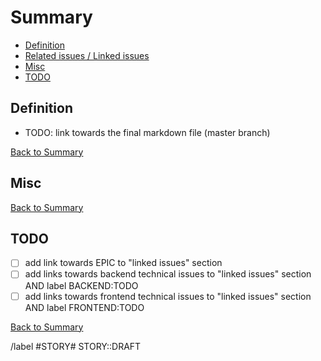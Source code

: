 # Summary

* [Definition](#definition)
* [Related issues / Linked issues](#related-issues)
* [Misc](#misc)
* [TODO](#todo)

## Definition

* TODO: link towards the final markdown file (master branch)

[Back to Summary](#summary)

## Misc

[Back to Summary](#summary)

## TODO

* [ ] add link towards EPIC to "linked issues" section
* [ ] add links towards backend technical issues to "linked issues" section AND label BACKEND:TODO
* [ ] add links towards frontend technical issues to "linked issues" section AND label FRONTEND:TODO

[Back to Summary](#summary)

/label #STORY# STORY::DRAFT
